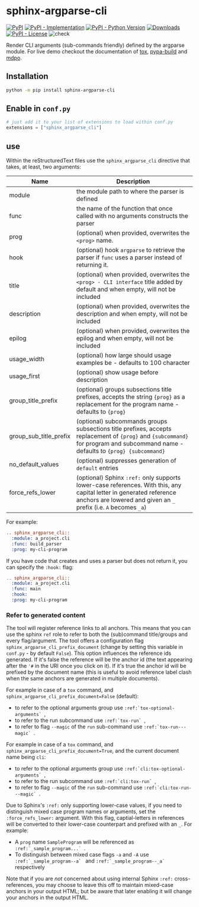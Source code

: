 # sphinx-argparse-cli

[![PyPI](https://img.shields.io/pypi/v/sphinx-argparse-cli?style=flat-square)](https://pypi.org/project/sphinx-argparse-cli)
[![PyPI - Implementation](https://img.shields.io/pypi/implementation/sphinx-argparse-cli?style=flat-square)](https://pypi.org/project/sphinx-argparse-cli)
[![PyPI - Python Version](https://img.shields.io/pypi/pyversions/sphinx-argparse-cli?style=flat-square)](https://pypi.org/project/sphinx-argparse-cli)
[![Downloads](https://static.pepy.tech/badge/sphinx-argparse-cli/month)](https://pepy.tech/project/sphinx-argparse-cli)
[![PyPI - License](https://img.shields.io/pypi/l/sphinx-argparse-cli?style=flat-square)](https://opensource.org/licenses/MIT)
![check](https://github.com/tox-dev/sphinx-argparse-cli/workflows/check/badge.svg?branch=main)

Render CLI arguments (sub-commands friendly) defined by the argparse module. For live demo checkout the documentation of
[tox](https://tox.wiki/en/latest/cli_interface.html),
[pypa-build](https://pypa-build.readthedocs.io/en/latest/#python-m-build) and
[mdpo](https://mondeja.github.io/mdpo/latest/cli.html).

## Installation

```bash
python -m pip install sphinx-argparse-cli
```

## Enable in `conf.py`

```python
# just add it to your list of extensions to load within conf.py
extensions = ["sphinx_argparse_cli"]
```

## use

Within the reStructuredText files use the `sphinx_argparse_cli` directive that takes, at least, two arguments:

| Name                   | Description                                                                                                                                                                             |
| ---------------------- | --------------------------------------------------------------------------------------------------------------------------------------------------------------------------------------- |
| module                 | the module path to where the parser is defined                                                                                                                                          |
| func                   | the name of the function that once called with no arguments constructs the parser                                                                                                       |
| prog                   | (optional) when provided, overwrites the `<prog>` name.                                                                                                                                 |
| hook                   | (optional) hook `argparse` to retrieve the parser if `func` uses a parser instead of returning it.                                                                                      |
| title                  | (optional) when provided, overwrites the `<prog> - CLI interface` title added by default and when empty, will not be included                                                           |
| description            | (optional) when provided, overwrites the description and when empty, will not be included                                                                                               |
| epilog                 | (optional) when provided, overwrites the epilog and when empty, will not be included                                                                                                    |
| usage_width            | (optional) how large should usage examples be - defaults to 100 character                                                                                                               |
| usage_first            | (optional) show usage before description                                                                                                                                                |
| group_title_prefix     | (optional) groups subsections title prefixes, accepts the string `{prog}` as a replacement for the program name - defaults to `{prog}`                                                  |
| group_sub_title_prefix | (optional) subcommands groups subsections title prefixes, accepts replacement of `{prog}` and `{subcommand}` for program and subcommand name - defaults to `{prog} {subcommand}`        |
| no_default_values      | (optional) suppresses generation of `default` entries                                                                                                                                   |
| force_refs_lower       | (optional) Sphinx `:ref:` only supports lower-case references. With this, any capital letter in generated reference anchors are lowered and given an `_` prefix (i.e. `A` becomes `_a`) |

For example:

```rst
.. sphinx_argparse_cli::
  :module: a_project.cli
  :func: build_parser
  :prog: my-cli-program
```

If you have code that creates and uses a parser but does not return it, you can specify the `:hook:` flag:

```rst
.. sphinx_argparse_cli::
  :module: a_project.cli
  :func: main
  :hook:
  :prog: my-cli-program
```

### Refer to generated content

The tool will register reference links to all anchors. This means that you can use the sphinx `ref` role to refer to
both the (sub)command title/groups and every flag/argument. The tool offers a configuration flag
`sphinx_argparse_cli_prefix_document` (change by setting this variable in `conf.py` - by default `False`). This option
influences the reference ids generated. If it's false the reference will be the anchor id (the text appearing after the
`'#` in the URI once you click on it). If it's true the anchor id will be prefixed by the document name (this is useful
to avoid reference label clash when the same anchors are generated in multiple documents).

For example in case of a `tox` command, and `sphinx_argparse_cli_prefix_document=False` (default):

- to refer to the optional arguments group use ``:ref:`tox-optional-arguments` ``,
- to refer to the run subcommand use ``:ref:`tox-run` ``,
- to refer to flag `--magic` of the `run` sub-command use ``:ref:`tox-run---magic` ``.

For example in case of a `tox` command, and `sphinx_argparse_cli_prefix_document=True`, and the current document name
being `cli`:

- to refer to the optional arguments group use ``:ref:`cli:tox-optional-arguments` ``,
- to refer to the run subcommand use ``:ref:`cli:tox-run` ``,
- to refer to flag `--magic` of the `run` sub-command use ``:ref:`cli:tox-run---magic` ``.

Due to Sphinx's `:ref:` only supporting lower-case values, if you need to distinguish mixed case program names or
arguments, set the `:force_refs_lower:` argument. With this flag, captial-letters in references will be converted to
their lower-case counterpart and prefixed with an `_`. For example:

- A `prog` name `SampleProgram` will be referenced as ``:ref:`_sample_program...` ``.
- To distinguish between mixed case flags `-a` and `-A` use ``:ref:`_sample_program--a` `` and
  ``:ref:`_sample_program--_a` `` respectively

Note that if you are _not_ concerned about using internal Sphinx `:ref:` cross-references, you may choose to leave this
off to maintain mixed-case anchors in your output HTML; but be aware that later enabling it will change your anchors in
the output HTML.
